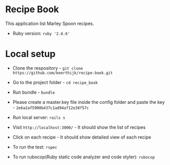 # Recipe Book

This application list Marley Spoon recipes.


* Ruby version: `ruby '2.6.6'`

# Local setup
* Clone the respository - `git clone https://github.com/keerthijk/recipe-book.git`
* Go to the project folder - `cd recipe_book`
* Run bundle - `bundle`
* Please create a master.key file inside the config folder and paste the key - `2e6a2af5900b437c1ad94af12e38f57c`
  
* Run local server: `rails s`
* Visit `http://localhost:3000/` - It should show the list of recipes
* Click on each recipe - It should show detailed view of each recipe


* To run the test: `rspec`

* To run rubocop(Ruby static code analyzer and code styler): `rubocop`



